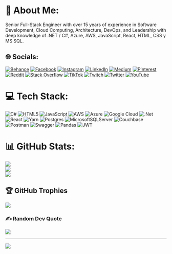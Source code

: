 # 💫 About Me:
Senior Full-Stack Engineer with over 15 years of experience in Software Development, Cloud Computing, Architecture, DevOps, and Leadership with deep knowledge of .NET / C#, Azure, AWS, JavaScript, React, HTML, CSS y MS SQL.


## 🌐 Socials:
[![Behance](https://img.shields.io/badge/Behance-1769ff?logo=behance&logoColor=white)](https://behance.net/antonioacosta11) [![Facebook](https://img.shields.io/badge/Facebook-%231877F2.svg?logo=Facebook&logoColor=white)](https://facebook.com/aacostamx) [![Instagram](https://img.shields.io/badge/Instagram-%23E4405F.svg?logo=Instagram&logoColor=white)](https://instagram.com/aacostamx) [![LinkedIn](https://img.shields.io/badge/LinkedIn-%230077B5.svg?logo=linkedin&logoColor=white)](https://linkedin.com/in/antonioacostamurillo) [![Medium](https://img.shields.io/badge/Medium-12100E?logo=medium&logoColor=white)](https://medium.com/@antonioacostamurillo) [![Pinterest](https://img.shields.io/badge/Pinterest-%23E60023.svg?logo=Pinterest&logoColor=white)](https://pinterest.com/aacostamurillo) [![Reddit](https://img.shields.io/badge/Reddit-%23FF4500.svg?logo=Reddit&logoColor=white)](https://reddit.com/user/acostamx) [![Stack Overflow](https://img.shields.io/badge/-Stackoverflow-FE7A16?logo=stack-overflow&logoColor=white)](https://stackoverflow.com/users/4072423) [![TikTok](https://img.shields.io/badge/TikTok-%23000000.svg?logo=TikTok&logoColor=white)](https://tiktok.com/@aacostamx) [![Twitch](https://img.shields.io/badge/Twitch-%239146FF.svg?logo=Twitch&logoColor=white)](https://twitch.tv/aacostamx) [![Twitter](https://img.shields.io/badge/Twitter-%231DA1F2.svg?logo=Twitter&logoColor=white)](https://twitter.com/aacostamx) [![YouTube](https://img.shields.io/badge/YouTube-%23FF0000.svg?logo=YouTube&logoColor=white)](https://youtube.com/c/UC4wVXO-gCv_XLUdFABaiRAQ) 

# 💻 Tech Stack:
![C#](https://img.shields.io/badge/c%23-%23239120.svg?style=for-the-badge&logo=c-sharp&logoColor=white) ![HTML5](https://img.shields.io/badge/html5-%23E34F26.svg?style=for-the-badge&logo=html5&logoColor=white) ![JavaScript](https://img.shields.io/badge/javascript-%23323330.svg?style=for-the-badge&logo=javascript&logoColor=%23F7DF1E) ![AWS](https://img.shields.io/badge/AWS-%23FF9900.svg?style=for-the-badge&logo=amazon-aws&logoColor=white) ![Azure](https://img.shields.io/badge/azure-%230072C6.svg?style=for-the-badge&logo=azure-devops&logoColor=white) ![Google Cloud](https://img.shields.io/badge/Google%20Cloud-%234285F4.svg?style=for-the-badge&logo=google-cloud&logoColor=white) ![.Net](https://img.shields.io/badge/.NET-5C2D91?style=for-the-badge&logo=.net&logoColor=white) ![React](https://img.shields.io/badge/react-%2320232a.svg?style=for-the-badge&logo=react&logoColor=%2361DAFB) ![Yarn](https://img.shields.io/badge/yarn-%232C8EBB.svg?style=for-the-badge&logo=yarn&logoColor=white) ![Postgres](https://img.shields.io/badge/postgres-%23316192.svg?style=for-the-badge&logo=postgresql&logoColor=white) ![MicrosoftSQLServer](https://img.shields.io/badge/Microsoft%20SQL%20Sever-CC2927?style=for-the-badge&logo=microsoft%20sql%20server&logoColor=white) ![Couchbase](https://img.shields.io/badge/Couchbase-EA2328?style=for-the-badge&logo=couchbase&logoColor=white) ![Postman](https://img.shields.io/badge/Postman-FF6C37?style=for-the-badge&logo=postman&logoColor=white) ![Swagger](https://img.shields.io/badge/-Swagger-%23Clojure?style=for-the-badge&logo=swagger&logoColor=white) ![Pandas](https://img.shields.io/badge/pandas-%23150458.svg?style=for-the-badge&logo=pandas&logoColor=white) ![JWT](https://img.shields.io/badge/JWT-black?style=for-the-badge&logo=JSON%20web%20tokens)
# 📊 GitHub Stats:
![](https://github-readme-stats.vercel.app/api?username=aacostamx&theme=dark&hide_border=false&include_all_commits=true&count_private=false)<br/>
![](https://github-readme-streak-stats.herokuapp.com/?user=aacostamx&theme=dark&hide_border=false)<br/>
![](https://github-readme-stats.vercel.app/api/top-langs/?username=aacostamx&theme=dark&hide_border=false&include_all_commits=true&count_private=false&layout=compact)

## 🏆 GitHub Trophies
![](https://github-profile-trophy.vercel.app/?username=aacostamx&theme=radical&no-frame=false&no-bg=true&margin-w=4)

### ✍️ Random Dev Quote
![](https://quotes-github-readme.vercel.app/api?type=horizontal&theme=radical)

---
[![](https://visitcount.itsvg.in/api?id=aacostamx&icon=0&color=0)](https://visitcount.itsvg.in)
